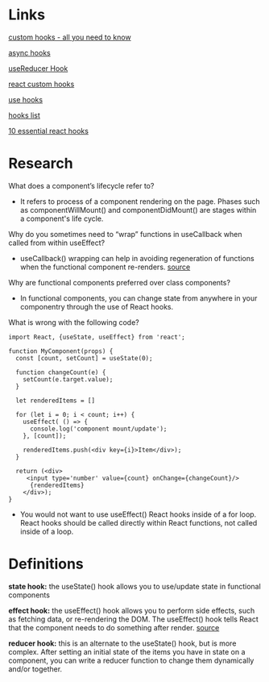 # Links

[custom hooks - all you need to know](https://www.telerik.com/blogs/everything-you-need-to-create-a-custom-react-hook)

[async hooks](https://dev.to/vinodchauhan7/react-hooks-with-async-await-1n9g)

[useReducer Hook](https://reactjs.org/docs/hooks-reference.html#usereducer)

[react custom hooks](https://reactjs.org/docs/hooks-custom.html)

[use hooks](https://usehooks.com/)

[hooks list](https://github.com/rehooks/awesome-react-hooks)

[10 essential react hooks](https://blog.bitsrc.io/10-react-custom-hooks-you-should-have-in-your-toolbox-aa27d3f5564d)

# Research

What does a component’s lifecycle refer to?

- It refers to process of a component rendering on the page. Phases such as componentWillMount() and componentDidMount() are stages within a component's life cycle.

Why do you sometimes need to “wrap” functions in useCallback when called from within useEffect?

- useCallback() wrapping can help in avoiding regeneration of functions when the functional component re-renders. [source](https://stackoverflow.com/questions/57156582/should-i-wrap-all-functions-that-defined-in-component-in-usecallback#:~:text=useCallback%20will%20help%20in%20avoiding,caused%20by%20recreation%20of%20functions.&text=You%20are%20specifying%20a%20function%20as%20a%20dependency%20to%20useEffect%20.)

Why are functional components preferred over class components?

- In functional components, you can change state from anywhere in your componentry through the use of React hooks.

What is wrong with the following code?

```
import React, {useState, useEffect} from 'react';

function MyComponent(props) {
  const [count, setCount] = useState(0);

  function changeCount(e) {
    setCount(e.target.value);
  }

  let renderedItems = []

  for (let i = 0; i < count; i++) {
    useEffect( () => {
      console.log('component mount/update');
    }, [count]);

    renderedItems.push(<div key={i}>Item</div>);
  }

  return (<div>
     <input type='number' value={count} onChange={changeCount}/>
      {renderedItems}
    </div>);
}
```

- You would not want to use useEffect() React hooks inside of a for loop. React hooks should be called directly within React functions, not called inside of a loop.

# Definitions

**state hook:** the useState() hook allows you to use/update state in functional components

**effect hook:** the useEffect() hook allows you to perform side effects, such as fetching data, or re-rendering the DOM. The useEffect() hook tells React that the component needs to do something after render. [source](https://reactjs.org/docs/hooks-effect.html)

**reducer hook:** this is an alternate to the useState() hook, but is more complex. After setting an initial state of the items you have in state on a component, you can write a reducer function to change them dynamically and/or together.

